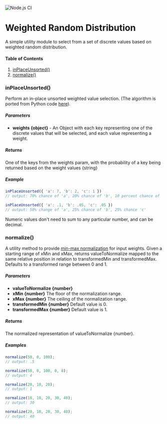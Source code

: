 

![Node.js CI](https://github.com/cnatale/weighted-random-distribution/workflows/Node.js%20CI/badge.svg)
# Weighted Random Distribution
A simple utility module to select from a set of discrete values based on weighted random distribution.

#### Table of Contents
1. [inPlaceUnsorted()](#inPlaceUnsorted)
2. [normalize()](#normalize)

### inPlaceUnsorted()

Perform an in-place unsorted weighted value selection. (The algorithm is ported from Python code [here](https://www.electricmonk.nl/log/2009/12/23/weighted-random-distribution/)).

##### Parameters

* **weights {object}** - An Object with each key representing one of the discrete values that will be selected, and each value representing a weight.

##### Returns
One of the keys from the weights param, with the probability of a key being returned based on the weight values {string}

##### Example
```javascript
inPlaceUnsorted({ 'a': 7, 'b': 2, 'c': 1 })
// output: 70% chance of 'a', 20% chance of 'b', 10 percent chance of 'c'

inPlaceUnsorted({ 'a': .1, 'b': .05, 'c': .05 })
// output: 50% change of 'a', 25% chance of 'b', 25% chance 'c'
```

Numeric values don't need to sum to any particular number, and can be decimal.

### normalize()

A utility method to provide [min-max normalization](https://en.wikipedia.org/wiki/Feature_scaling#Rescaling_(min-max_normalization)) for input weights. Given a starting range of xMin and xMax, returns valueToNormalize mapped to the same relative position in relation to transformedMin and transformedMax. Defaults to a transformed range between 0 and 1.

##### Parameters

 * **valueToNormalize {number}**
 * **xMin {number}** The floor of the normalization range.
 * **xMax {number}** The ceiling of the normalization range.
 * **transformedMin {number}** Default value is 0.
 * **transformedMax {number}** Default value is 1.

##### Returns
The normalized representation of valueToNormalize {number}.

##### Examples
```javascript
normalize(50, 0, 100);
// output: .5

normalize(50, 0, 100, 0, 8);
// output: 4

normalize(20, 10, 20);
// output: 1

normalize(10, 10, 20, 30, 40);
// output: 30

normalize(20, 10, 20, 30, 40);
// output: 40
```
